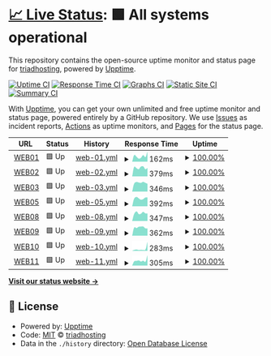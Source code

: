 # [📈 Live Status](https://triadhosting.github.io/upptime): <!--live status--> **🟩 All systems operational**

This repository contains the open-source uptime monitor and status page for [triadhosting](https://triadhosting.github.io/upptime), powered by [Upptime](https://github.com/upptime/upptime).

[![Uptime CI](https://github.com/triadhosting/upptime/workflows/Uptime%20CI/badge.svg)](https://github.com/upptime/upptime/actions?query=workflow%3A%22Uptime+CI%22)
[![Response Time CI](https://github.com/triadhosting/upptime/workflows/Response%20Time%20CI/badge.svg)](https://github.com/upptime/upptime/actions?query=workflow%3A%22Response+Time+CI%22)
[![Graphs CI](https://github.com/triadhosting/upptime/workflows/Graphs%20CI/badge.svg)](https://github.com/upptime/upptime/actions?query=workflow%3A%22Graphs+CI%22)
[![Static Site CI](https://github.com/triadhosting/upptime/workflows/Static%20Site%20CI/badge.svg)](https://github.com/upptime/upptime/actions?query=workflow%3A%22Static+Site+CI%22)
[![Summary CI](https://github.com/triadhosting/upptime/workflows/Summary%20CI/badge.svg)](https://github.com/upptime/upptime/actions?query=workflow%3A%22Summary+CI%22)

With [Upptime](https://upptime.js.org), you can get your own unlimited and free uptime monitor and status page, powered entirely by a GitHub repository. We use [Issues](https://github.com/triadhosting/upptime/issues) as incident reports, [Actions](https://github.com/triadhosting/upptime/actions) as uptime monitors, and [Pages](https://triadhosting.github.io/upptime) for the status page.

<!--start: status pages-->
<!-- This summary is generated by Upptime (https://github.com/upptime/upptime) -->
<!-- Do not edit this manually, your changes will be overwritten -->
<!-- prettier-ignore -->
| URL | Status | History | Response Time | Uptime |
| --- | ------ | ------- | ------------- | ------ |
| <img alt="" src="https://favicons.githubusercontent.com/triadhosting01.com" height="13"> [WEB01](https://triadhosting01.com) | 🟩 Up | [web-01.yml](https://github.com/triadhosting/upptime/commits/HEAD/history/web-01.yml) | <details><summary><img alt="Response time graph" src="./graphs/web-01/response-time-week.png" height="20"> 162ms</summary><br><a href="https://status.triadhosting.com/history/web-01"><img alt="Response time 204" src="https://img.shields.io/endpoint?url=https%3A%2F%2Fraw.githubusercontent.com%2Ftriadhosting%2Fupptime%2FHEAD%2Fapi%2Fweb-01%2Fresponse-time.json"></a><br><a href="https://status.triadhosting.com/history/web-01"><img alt="24-hour response time 286" src="https://img.shields.io/endpoint?url=https%3A%2F%2Fraw.githubusercontent.com%2Ftriadhosting%2Fupptime%2FHEAD%2Fapi%2Fweb-01%2Fresponse-time-day.json"></a><br><a href="https://status.triadhosting.com/history/web-01"><img alt="7-day response time 162" src="https://img.shields.io/endpoint?url=https%3A%2F%2Fraw.githubusercontent.com%2Ftriadhosting%2Fupptime%2FHEAD%2Fapi%2Fweb-01%2Fresponse-time-week.json"></a><br><a href="https://status.triadhosting.com/history/web-01"><img alt="30-day response time 190" src="https://img.shields.io/endpoint?url=https%3A%2F%2Fraw.githubusercontent.com%2Ftriadhosting%2Fupptime%2FHEAD%2Fapi%2Fweb-01%2Fresponse-time-month.json"></a><br><a href="https://status.triadhosting.com/history/web-01"><img alt="1-year response time 204" src="https://img.shields.io/endpoint?url=https%3A%2F%2Fraw.githubusercontent.com%2Ftriadhosting%2Fupptime%2FHEAD%2Fapi%2Fweb-01%2Fresponse-time-year.json"></a></details> | <details><summary><a href="https://status.triadhosting.com/history/web-01">100.00%</a></summary><a href="https://status.triadhosting.com/history/web-01"><img alt="All-time uptime 100.00%" src="https://img.shields.io/endpoint?url=https%3A%2F%2Fraw.githubusercontent.com%2Ftriadhosting%2Fupptime%2FHEAD%2Fapi%2Fweb-01%2Fuptime.json"></a><br><a href="https://status.triadhosting.com/history/web-01"><img alt="24-hour uptime 100.00%" src="https://img.shields.io/endpoint?url=https%3A%2F%2Fraw.githubusercontent.com%2Ftriadhosting%2Fupptime%2FHEAD%2Fapi%2Fweb-01%2Fuptime-day.json"></a><br><a href="https://status.triadhosting.com/history/web-01"><img alt="7-day uptime 100.00%" src="https://img.shields.io/endpoint?url=https%3A%2F%2Fraw.githubusercontent.com%2Ftriadhosting%2Fupptime%2FHEAD%2Fapi%2Fweb-01%2Fuptime-week.json"></a><br><a href="https://status.triadhosting.com/history/web-01"><img alt="30-day uptime 100.00%" src="https://img.shields.io/endpoint?url=https%3A%2F%2Fraw.githubusercontent.com%2Ftriadhosting%2Fupptime%2FHEAD%2Fapi%2Fweb-01%2Fuptime-month.json"></a><br><a href="https://status.triadhosting.com/history/web-01"><img alt="1-year uptime 100.00%" src="https://img.shields.io/endpoint?url=https%3A%2F%2Fraw.githubusercontent.com%2Ftriadhosting%2Fupptime%2FHEAD%2Fapi%2Fweb-01%2Fuptime-year.json"></a></details>
| <img alt="" src="https://favicons.githubusercontent.com/triadhosting02.com" height="13"> [WEB02](https://triadhosting02.com) | 🟩 Up | [web-02.yml](https://github.com/triadhosting/upptime/commits/HEAD/history/web-02.yml) | <details><summary><img alt="Response time graph" src="./graphs/web-02/response-time-week.png" height="20"> 379ms</summary><br><a href="https://status.triadhosting.com/history/web-02"><img alt="Response time 346" src="https://img.shields.io/endpoint?url=https%3A%2F%2Fraw.githubusercontent.com%2Ftriadhosting%2Fupptime%2FHEAD%2Fapi%2Fweb-02%2Fresponse-time.json"></a><br><a href="https://status.triadhosting.com/history/web-02"><img alt="24-hour response time 367" src="https://img.shields.io/endpoint?url=https%3A%2F%2Fraw.githubusercontent.com%2Ftriadhosting%2Fupptime%2FHEAD%2Fapi%2Fweb-02%2Fresponse-time-day.json"></a><br><a href="https://status.triadhosting.com/history/web-02"><img alt="7-day response time 379" src="https://img.shields.io/endpoint?url=https%3A%2F%2Fraw.githubusercontent.com%2Ftriadhosting%2Fupptime%2FHEAD%2Fapi%2Fweb-02%2Fresponse-time-week.json"></a><br><a href="https://status.triadhosting.com/history/web-02"><img alt="30-day response time 352" src="https://img.shields.io/endpoint?url=https%3A%2F%2Fraw.githubusercontent.com%2Ftriadhosting%2Fupptime%2FHEAD%2Fapi%2Fweb-02%2Fresponse-time-month.json"></a><br><a href="https://status.triadhosting.com/history/web-02"><img alt="1-year response time 346" src="https://img.shields.io/endpoint?url=https%3A%2F%2Fraw.githubusercontent.com%2Ftriadhosting%2Fupptime%2FHEAD%2Fapi%2Fweb-02%2Fresponse-time-year.json"></a></details> | <details><summary><a href="https://status.triadhosting.com/history/web-02">100.00%</a></summary><a href="https://status.triadhosting.com/history/web-02"><img alt="All-time uptime 100.00%" src="https://img.shields.io/endpoint?url=https%3A%2F%2Fraw.githubusercontent.com%2Ftriadhosting%2Fupptime%2FHEAD%2Fapi%2Fweb-02%2Fuptime.json"></a><br><a href="https://status.triadhosting.com/history/web-02"><img alt="24-hour uptime 100.00%" src="https://img.shields.io/endpoint?url=https%3A%2F%2Fraw.githubusercontent.com%2Ftriadhosting%2Fupptime%2FHEAD%2Fapi%2Fweb-02%2Fuptime-day.json"></a><br><a href="https://status.triadhosting.com/history/web-02"><img alt="7-day uptime 100.00%" src="https://img.shields.io/endpoint?url=https%3A%2F%2Fraw.githubusercontent.com%2Ftriadhosting%2Fupptime%2FHEAD%2Fapi%2Fweb-02%2Fuptime-week.json"></a><br><a href="https://status.triadhosting.com/history/web-02"><img alt="30-day uptime 100.00%" src="https://img.shields.io/endpoint?url=https%3A%2F%2Fraw.githubusercontent.com%2Ftriadhosting%2Fupptime%2FHEAD%2Fapi%2Fweb-02%2Fuptime-month.json"></a><br><a href="https://status.triadhosting.com/history/web-02"><img alt="1-year uptime 100.00%" src="https://img.shields.io/endpoint?url=https%3A%2F%2Fraw.githubusercontent.com%2Ftriadhosting%2Fupptime%2FHEAD%2Fapi%2Fweb-02%2Fuptime-year.json"></a></details>
| <img alt="" src="https://favicons.githubusercontent.com/triadhosting03.com" height="13"> [WEB03](https://triadhosting03.com) | 🟩 Up | [web-03.yml](https://github.com/triadhosting/upptime/commits/HEAD/history/web-03.yml) | <details><summary><img alt="Response time graph" src="./graphs/web-03/response-time-week.png" height="20"> 346ms</summary><br><a href="https://status.triadhosting.com/history/web-03"><img alt="Response time 341" src="https://img.shields.io/endpoint?url=https%3A%2F%2Fraw.githubusercontent.com%2Ftriadhosting%2Fupptime%2FHEAD%2Fapi%2Fweb-03%2Fresponse-time.json"></a><br><a href="https://status.triadhosting.com/history/web-03"><img alt="24-hour response time 305" src="https://img.shields.io/endpoint?url=https%3A%2F%2Fraw.githubusercontent.com%2Ftriadhosting%2Fupptime%2FHEAD%2Fapi%2Fweb-03%2Fresponse-time-day.json"></a><br><a href="https://status.triadhosting.com/history/web-03"><img alt="7-day response time 346" src="https://img.shields.io/endpoint?url=https%3A%2F%2Fraw.githubusercontent.com%2Ftriadhosting%2Fupptime%2FHEAD%2Fapi%2Fweb-03%2Fresponse-time-week.json"></a><br><a href="https://status.triadhosting.com/history/web-03"><img alt="30-day response time 342" src="https://img.shields.io/endpoint?url=https%3A%2F%2Fraw.githubusercontent.com%2Ftriadhosting%2Fupptime%2FHEAD%2Fapi%2Fweb-03%2Fresponse-time-month.json"></a><br><a href="https://status.triadhosting.com/history/web-03"><img alt="1-year response time 341" src="https://img.shields.io/endpoint?url=https%3A%2F%2Fraw.githubusercontent.com%2Ftriadhosting%2Fupptime%2FHEAD%2Fapi%2Fweb-03%2Fresponse-time-year.json"></a></details> | <details><summary><a href="https://status.triadhosting.com/history/web-03">100.00%</a></summary><a href="https://status.triadhosting.com/history/web-03"><img alt="All-time uptime 100.00%" src="https://img.shields.io/endpoint?url=https%3A%2F%2Fraw.githubusercontent.com%2Ftriadhosting%2Fupptime%2FHEAD%2Fapi%2Fweb-03%2Fuptime.json"></a><br><a href="https://status.triadhosting.com/history/web-03"><img alt="24-hour uptime 100.00%" src="https://img.shields.io/endpoint?url=https%3A%2F%2Fraw.githubusercontent.com%2Ftriadhosting%2Fupptime%2FHEAD%2Fapi%2Fweb-03%2Fuptime-day.json"></a><br><a href="https://status.triadhosting.com/history/web-03"><img alt="7-day uptime 100.00%" src="https://img.shields.io/endpoint?url=https%3A%2F%2Fraw.githubusercontent.com%2Ftriadhosting%2Fupptime%2FHEAD%2Fapi%2Fweb-03%2Fuptime-week.json"></a><br><a href="https://status.triadhosting.com/history/web-03"><img alt="30-day uptime 100.00%" src="https://img.shields.io/endpoint?url=https%3A%2F%2Fraw.githubusercontent.com%2Ftriadhosting%2Fupptime%2FHEAD%2Fapi%2Fweb-03%2Fuptime-month.json"></a><br><a href="https://status.triadhosting.com/history/web-03"><img alt="1-year uptime 100.00%" src="https://img.shields.io/endpoint?url=https%3A%2F%2Fraw.githubusercontent.com%2Ftriadhosting%2Fupptime%2FHEAD%2Fapi%2Fweb-03%2Fuptime-year.json"></a></details>
| <img alt="" src="https://favicons.githubusercontent.com/triadhosting05.com" height="13"> [WEB05](https://triadhosting05.com) | 🟩 Up | [web-05.yml](https://github.com/triadhosting/upptime/commits/HEAD/history/web-05.yml) | <details><summary><img alt="Response time graph" src="./graphs/web-05/response-time-week.png" height="20"> 392ms</summary><br><a href="https://status.triadhosting.com/history/web-05"><img alt="Response time 359" src="https://img.shields.io/endpoint?url=https%3A%2F%2Fraw.githubusercontent.com%2Ftriadhosting%2Fupptime%2FHEAD%2Fapi%2Fweb-05%2Fresponse-time.json"></a><br><a href="https://status.triadhosting.com/history/web-05"><img alt="24-hour response time 432" src="https://img.shields.io/endpoint?url=https%3A%2F%2Fraw.githubusercontent.com%2Ftriadhosting%2Fupptime%2FHEAD%2Fapi%2Fweb-05%2Fresponse-time-day.json"></a><br><a href="https://status.triadhosting.com/history/web-05"><img alt="7-day response time 392" src="https://img.shields.io/endpoint?url=https%3A%2F%2Fraw.githubusercontent.com%2Ftriadhosting%2Fupptime%2FHEAD%2Fapi%2Fweb-05%2Fresponse-time-week.json"></a><br><a href="https://status.triadhosting.com/history/web-05"><img alt="30-day response time 373" src="https://img.shields.io/endpoint?url=https%3A%2F%2Fraw.githubusercontent.com%2Ftriadhosting%2Fupptime%2FHEAD%2Fapi%2Fweb-05%2Fresponse-time-month.json"></a><br><a href="https://status.triadhosting.com/history/web-05"><img alt="1-year response time 359" src="https://img.shields.io/endpoint?url=https%3A%2F%2Fraw.githubusercontent.com%2Ftriadhosting%2Fupptime%2FHEAD%2Fapi%2Fweb-05%2Fresponse-time-year.json"></a></details> | <details><summary><a href="https://status.triadhosting.com/history/web-05">100.00%</a></summary><a href="https://status.triadhosting.com/history/web-05"><img alt="All-time uptime 100.00%" src="https://img.shields.io/endpoint?url=https%3A%2F%2Fraw.githubusercontent.com%2Ftriadhosting%2Fupptime%2FHEAD%2Fapi%2Fweb-05%2Fuptime.json"></a><br><a href="https://status.triadhosting.com/history/web-05"><img alt="24-hour uptime 100.00%" src="https://img.shields.io/endpoint?url=https%3A%2F%2Fraw.githubusercontent.com%2Ftriadhosting%2Fupptime%2FHEAD%2Fapi%2Fweb-05%2Fuptime-day.json"></a><br><a href="https://status.triadhosting.com/history/web-05"><img alt="7-day uptime 100.00%" src="https://img.shields.io/endpoint?url=https%3A%2F%2Fraw.githubusercontent.com%2Ftriadhosting%2Fupptime%2FHEAD%2Fapi%2Fweb-05%2Fuptime-week.json"></a><br><a href="https://status.triadhosting.com/history/web-05"><img alt="30-day uptime 100.00%" src="https://img.shields.io/endpoint?url=https%3A%2F%2Fraw.githubusercontent.com%2Ftriadhosting%2Fupptime%2FHEAD%2Fapi%2Fweb-05%2Fuptime-month.json"></a><br><a href="https://status.triadhosting.com/history/web-05"><img alt="1-year uptime 100.00%" src="https://img.shields.io/endpoint?url=https%3A%2F%2Fraw.githubusercontent.com%2Ftriadhosting%2Fupptime%2FHEAD%2Fapi%2Fweb-05%2Fuptime-year.json"></a></details>
| <img alt="" src="https://favicons.githubusercontent.com/triadhosting08.com" height="13"> [WEB08](https://triadhosting08.com) | 🟩 Up | [web-08.yml](https://github.com/triadhosting/upptime/commits/HEAD/history/web-08.yml) | <details><summary><img alt="Response time graph" src="./graphs/web-08/response-time-week.png" height="20"> 347ms</summary><br><a href="https://status.triadhosting.com/history/web-08"><img alt="Response time 342" src="https://img.shields.io/endpoint?url=https%3A%2F%2Fraw.githubusercontent.com%2Ftriadhosting%2Fupptime%2FHEAD%2Fapi%2Fweb-08%2Fresponse-time.json"></a><br><a href="https://status.triadhosting.com/history/web-08"><img alt="24-hour response time 330" src="https://img.shields.io/endpoint?url=https%3A%2F%2Fraw.githubusercontent.com%2Ftriadhosting%2Fupptime%2FHEAD%2Fapi%2Fweb-08%2Fresponse-time-day.json"></a><br><a href="https://status.triadhosting.com/history/web-08"><img alt="7-day response time 347" src="https://img.shields.io/endpoint?url=https%3A%2F%2Fraw.githubusercontent.com%2Ftriadhosting%2Fupptime%2FHEAD%2Fapi%2Fweb-08%2Fresponse-time-week.json"></a><br><a href="https://status.triadhosting.com/history/web-08"><img alt="30-day response time 350" src="https://img.shields.io/endpoint?url=https%3A%2F%2Fraw.githubusercontent.com%2Ftriadhosting%2Fupptime%2FHEAD%2Fapi%2Fweb-08%2Fresponse-time-month.json"></a><br><a href="https://status.triadhosting.com/history/web-08"><img alt="1-year response time 342" src="https://img.shields.io/endpoint?url=https%3A%2F%2Fraw.githubusercontent.com%2Ftriadhosting%2Fupptime%2FHEAD%2Fapi%2Fweb-08%2Fresponse-time-year.json"></a></details> | <details><summary><a href="https://status.triadhosting.com/history/web-08">100.00%</a></summary><a href="https://status.triadhosting.com/history/web-08"><img alt="All-time uptime 100.00%" src="https://img.shields.io/endpoint?url=https%3A%2F%2Fraw.githubusercontent.com%2Ftriadhosting%2Fupptime%2FHEAD%2Fapi%2Fweb-08%2Fuptime.json"></a><br><a href="https://status.triadhosting.com/history/web-08"><img alt="24-hour uptime 100.00%" src="https://img.shields.io/endpoint?url=https%3A%2F%2Fraw.githubusercontent.com%2Ftriadhosting%2Fupptime%2FHEAD%2Fapi%2Fweb-08%2Fuptime-day.json"></a><br><a href="https://status.triadhosting.com/history/web-08"><img alt="7-day uptime 100.00%" src="https://img.shields.io/endpoint?url=https%3A%2F%2Fraw.githubusercontent.com%2Ftriadhosting%2Fupptime%2FHEAD%2Fapi%2Fweb-08%2Fuptime-week.json"></a><br><a href="https://status.triadhosting.com/history/web-08"><img alt="30-day uptime 100.00%" src="https://img.shields.io/endpoint?url=https%3A%2F%2Fraw.githubusercontent.com%2Ftriadhosting%2Fupptime%2FHEAD%2Fapi%2Fweb-08%2Fuptime-month.json"></a><br><a href="https://status.triadhosting.com/history/web-08"><img alt="1-year uptime 100.00%" src="https://img.shields.io/endpoint?url=https%3A%2F%2Fraw.githubusercontent.com%2Ftriadhosting%2Fupptime%2FHEAD%2Fapi%2Fweb-08%2Fuptime-year.json"></a></details>
| <img alt="" src="https://favicons.githubusercontent.com/triadhosting09.com" height="13"> [WEB09](https://triadhosting09.com) | 🟩 Up | [web-09.yml](https://github.com/triadhosting/upptime/commits/HEAD/history/web-09.yml) | <details><summary><img alt="Response time graph" src="./graphs/web-09/response-time-week.png" height="20"> 362ms</summary><br><a href="https://status.triadhosting.com/history/web-09"><img alt="Response time 348" src="https://img.shields.io/endpoint?url=https%3A%2F%2Fraw.githubusercontent.com%2Ftriadhosting%2Fupptime%2FHEAD%2Fapi%2Fweb-09%2Fresponse-time.json"></a><br><a href="https://status.triadhosting.com/history/web-09"><img alt="24-hour response time 317" src="https://img.shields.io/endpoint?url=https%3A%2F%2Fraw.githubusercontent.com%2Ftriadhosting%2Fupptime%2FHEAD%2Fapi%2Fweb-09%2Fresponse-time-day.json"></a><br><a href="https://status.triadhosting.com/history/web-09"><img alt="7-day response time 362" src="https://img.shields.io/endpoint?url=https%3A%2F%2Fraw.githubusercontent.com%2Ftriadhosting%2Fupptime%2FHEAD%2Fapi%2Fweb-09%2Fresponse-time-week.json"></a><br><a href="https://status.triadhosting.com/history/web-09"><img alt="30-day response time 357" src="https://img.shields.io/endpoint?url=https%3A%2F%2Fraw.githubusercontent.com%2Ftriadhosting%2Fupptime%2FHEAD%2Fapi%2Fweb-09%2Fresponse-time-month.json"></a><br><a href="https://status.triadhosting.com/history/web-09"><img alt="1-year response time 348" src="https://img.shields.io/endpoint?url=https%3A%2F%2Fraw.githubusercontent.com%2Ftriadhosting%2Fupptime%2FHEAD%2Fapi%2Fweb-09%2Fresponse-time-year.json"></a></details> | <details><summary><a href="https://status.triadhosting.com/history/web-09">100.00%</a></summary><a href="https://status.triadhosting.com/history/web-09"><img alt="All-time uptime 100.00%" src="https://img.shields.io/endpoint?url=https%3A%2F%2Fraw.githubusercontent.com%2Ftriadhosting%2Fupptime%2FHEAD%2Fapi%2Fweb-09%2Fuptime.json"></a><br><a href="https://status.triadhosting.com/history/web-09"><img alt="24-hour uptime 100.00%" src="https://img.shields.io/endpoint?url=https%3A%2F%2Fraw.githubusercontent.com%2Ftriadhosting%2Fupptime%2FHEAD%2Fapi%2Fweb-09%2Fuptime-day.json"></a><br><a href="https://status.triadhosting.com/history/web-09"><img alt="7-day uptime 100.00%" src="https://img.shields.io/endpoint?url=https%3A%2F%2Fraw.githubusercontent.com%2Ftriadhosting%2Fupptime%2FHEAD%2Fapi%2Fweb-09%2Fuptime-week.json"></a><br><a href="https://status.triadhosting.com/history/web-09"><img alt="30-day uptime 100.00%" src="https://img.shields.io/endpoint?url=https%3A%2F%2Fraw.githubusercontent.com%2Ftriadhosting%2Fupptime%2FHEAD%2Fapi%2Fweb-09%2Fuptime-month.json"></a><br><a href="https://status.triadhosting.com/history/web-09"><img alt="1-year uptime 100.00%" src="https://img.shields.io/endpoint?url=https%3A%2F%2Fraw.githubusercontent.com%2Ftriadhosting%2Fupptime%2FHEAD%2Fapi%2Fweb-09%2Fuptime-year.json"></a></details>
| <img alt="" src="https://favicons.githubusercontent.com/triadhosting10.com" height="13"> [WEB10](https://triadhosting10.com) | 🟩 Up | [web-10.yml](https://github.com/triadhosting/upptime/commits/HEAD/history/web-10.yml) | <details><summary><img alt="Response time graph" src="./graphs/web-10/response-time-week.png" height="20"> 283ms</summary><br><a href="https://status.triadhosting.com/history/web-10"><img alt="Response time 224" src="https://img.shields.io/endpoint?url=https%3A%2F%2Fraw.githubusercontent.com%2Ftriadhosting%2Fupptime%2FHEAD%2Fapi%2Fweb-10%2Fresponse-time.json"></a><br><a href="https://status.triadhosting.com/history/web-10"><img alt="24-hour response time 1215" src="https://img.shields.io/endpoint?url=https%3A%2F%2Fraw.githubusercontent.com%2Ftriadhosting%2Fupptime%2FHEAD%2Fapi%2Fweb-10%2Fresponse-time-day.json"></a><br><a href="https://status.triadhosting.com/history/web-10"><img alt="7-day response time 283" src="https://img.shields.io/endpoint?url=https%3A%2F%2Fraw.githubusercontent.com%2Ftriadhosting%2Fupptime%2FHEAD%2Fapi%2Fweb-10%2Fresponse-time-week.json"></a><br><a href="https://status.triadhosting.com/history/web-10"><img alt="30-day response time 216" src="https://img.shields.io/endpoint?url=https%3A%2F%2Fraw.githubusercontent.com%2Ftriadhosting%2Fupptime%2FHEAD%2Fapi%2Fweb-10%2Fresponse-time-month.json"></a><br><a href="https://status.triadhosting.com/history/web-10"><img alt="1-year response time 224" src="https://img.shields.io/endpoint?url=https%3A%2F%2Fraw.githubusercontent.com%2Ftriadhosting%2Fupptime%2FHEAD%2Fapi%2Fweb-10%2Fresponse-time-year.json"></a></details> | <details><summary><a href="https://status.triadhosting.com/history/web-10">100.00%</a></summary><a href="https://status.triadhosting.com/history/web-10"><img alt="All-time uptime 100.00%" src="https://img.shields.io/endpoint?url=https%3A%2F%2Fraw.githubusercontent.com%2Ftriadhosting%2Fupptime%2FHEAD%2Fapi%2Fweb-10%2Fuptime.json"></a><br><a href="https://status.triadhosting.com/history/web-10"><img alt="24-hour uptime 100.00%" src="https://img.shields.io/endpoint?url=https%3A%2F%2Fraw.githubusercontent.com%2Ftriadhosting%2Fupptime%2FHEAD%2Fapi%2Fweb-10%2Fuptime-day.json"></a><br><a href="https://status.triadhosting.com/history/web-10"><img alt="7-day uptime 100.00%" src="https://img.shields.io/endpoint?url=https%3A%2F%2Fraw.githubusercontent.com%2Ftriadhosting%2Fupptime%2FHEAD%2Fapi%2Fweb-10%2Fuptime-week.json"></a><br><a href="https://status.triadhosting.com/history/web-10"><img alt="30-day uptime 100.00%" src="https://img.shields.io/endpoint?url=https%3A%2F%2Fraw.githubusercontent.com%2Ftriadhosting%2Fupptime%2FHEAD%2Fapi%2Fweb-10%2Fuptime-month.json"></a><br><a href="https://status.triadhosting.com/history/web-10"><img alt="1-year uptime 100.00%" src="https://img.shields.io/endpoint?url=https%3A%2F%2Fraw.githubusercontent.com%2Ftriadhosting%2Fupptime%2FHEAD%2Fapi%2Fweb-10%2Fuptime-year.json"></a></details>
| <img alt="" src="https://favicons.githubusercontent.com/triadhosting11.com" height="13"> [WEB11](https://triadhosting11.com) | 🟩 Up | [web-11.yml](https://github.com/triadhosting/upptime/commits/HEAD/history/web-11.yml) | <details><summary><img alt="Response time graph" src="./graphs/web-11/response-time-week.png" height="20"> 305ms</summary><br><a href="https://status.triadhosting.com/history/web-11"><img alt="Response time 391" src="https://img.shields.io/endpoint?url=https%3A%2F%2Fraw.githubusercontent.com%2Ftriadhosting%2Fupptime%2FHEAD%2Fapi%2Fweb-11%2Fresponse-time.json"></a><br><a href="https://status.triadhosting.com/history/web-11"><img alt="24-hour response time 596" src="https://img.shields.io/endpoint?url=https%3A%2F%2Fraw.githubusercontent.com%2Ftriadhosting%2Fupptime%2FHEAD%2Fapi%2Fweb-11%2Fresponse-time-day.json"></a><br><a href="https://status.triadhosting.com/history/web-11"><img alt="7-day response time 305" src="https://img.shields.io/endpoint?url=https%3A%2F%2Fraw.githubusercontent.com%2Ftriadhosting%2Fupptime%2FHEAD%2Fapi%2Fweb-11%2Fresponse-time-week.json"></a><br><a href="https://status.triadhosting.com/history/web-11"><img alt="30-day response time 340" src="https://img.shields.io/endpoint?url=https%3A%2F%2Fraw.githubusercontent.com%2Ftriadhosting%2Fupptime%2FHEAD%2Fapi%2Fweb-11%2Fresponse-time-month.json"></a><br><a href="https://status.triadhosting.com/history/web-11"><img alt="1-year response time 391" src="https://img.shields.io/endpoint?url=https%3A%2F%2Fraw.githubusercontent.com%2Ftriadhosting%2Fupptime%2FHEAD%2Fapi%2Fweb-11%2Fresponse-time-year.json"></a></details> | <details><summary><a href="https://status.triadhosting.com/history/web-11">100.00%</a></summary><a href="https://status.triadhosting.com/history/web-11"><img alt="All-time uptime 100.00%" src="https://img.shields.io/endpoint?url=https%3A%2F%2Fraw.githubusercontent.com%2Ftriadhosting%2Fupptime%2FHEAD%2Fapi%2Fweb-11%2Fuptime.json"></a><br><a href="https://status.triadhosting.com/history/web-11"><img alt="24-hour uptime 100.00%" src="https://img.shields.io/endpoint?url=https%3A%2F%2Fraw.githubusercontent.com%2Ftriadhosting%2Fupptime%2FHEAD%2Fapi%2Fweb-11%2Fuptime-day.json"></a><br><a href="https://status.triadhosting.com/history/web-11"><img alt="7-day uptime 100.00%" src="https://img.shields.io/endpoint?url=https%3A%2F%2Fraw.githubusercontent.com%2Ftriadhosting%2Fupptime%2FHEAD%2Fapi%2Fweb-11%2Fuptime-week.json"></a><br><a href="https://status.triadhosting.com/history/web-11"><img alt="30-day uptime 100.00%" src="https://img.shields.io/endpoint?url=https%3A%2F%2Fraw.githubusercontent.com%2Ftriadhosting%2Fupptime%2FHEAD%2Fapi%2Fweb-11%2Fuptime-month.json"></a><br><a href="https://status.triadhosting.com/history/web-11"><img alt="1-year uptime 100.00%" src="https://img.shields.io/endpoint?url=https%3A%2F%2Fraw.githubusercontent.com%2Ftriadhosting%2Fupptime%2FHEAD%2Fapi%2Fweb-11%2Fuptime-year.json"></a></details>

<!--end: status pages-->

[**Visit our status website →**](https://triadhosting.github.io/upptime)

## 📄 License

- Powered by: [Upptime](https://github.com/upptime/upptime)
- Code: [MIT](./LICENSE) © [triadhosting](https://triadhosting.github.io/upptime)
- Data in the `./history` directory: [Open Database License](https://opendatacommons.org/licenses/odbl/1-0/)
